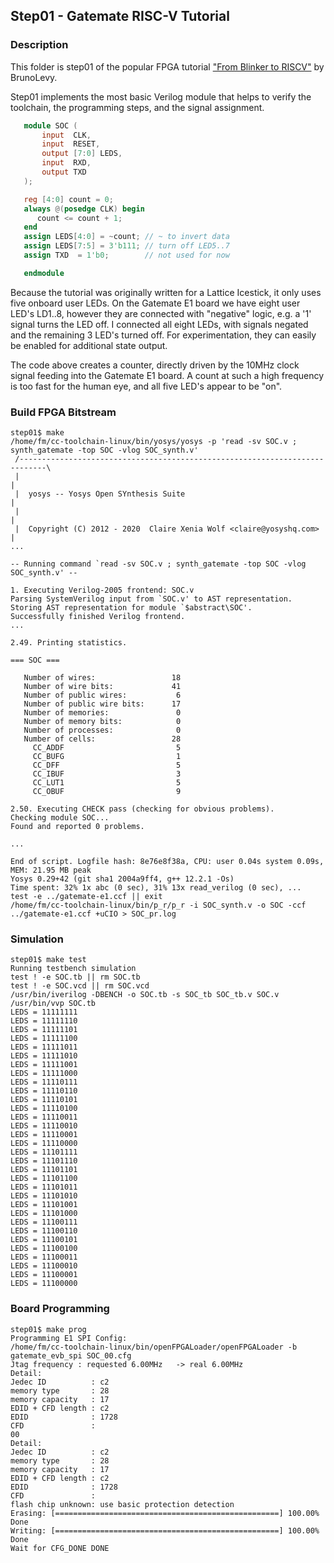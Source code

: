 ## Step01 - Gatemate RISC-V Tutorial

### Description

This folder is step01 of the popular FPGA tutorial ["From Blinker to RISCV"](https://github.com/BrunoLevy/learn-fpga/tree/master/FemtoRV/TUTORIALS/FROM_BLINKER_TO_RISCV) by BrunoLevy.

Step01 implements the most basic Verilog module that helps to verify the toolchain, the programming steps, and the signal assignment.

```verilog
   module SOC (
       input  CLK,        
       input  RESET,      
       output [7:0] LEDS, 
       input  RXD,        
       output TXD         
   );

   reg [4:0] count = 0;
   always @(posedge CLK) begin
      count <= count + 1;
   end
   assign LEDS[4:0] = ~count; // ~ to invert data
   assign LEDS[7:5] = 3'b111; // turn off LED5..7
   assign TXD  = 1'b0;        // not used for now

   endmodule

```
Because the tutorial was originally written for a Lattice Icestick, it only uses five onboard user LEDs. On the Gatemate E1 board we have eight user LED's LD1..8, however they are connected with "negative" logic, e.g. a '1' signal turns the LED off. I connected all eight LEDs, with signals negated and the remaining 3 LED's turned off. For experimentation, they can easily be enabled for additional state output.

The code above creates a counter, directly driven by the 10MHz clock signal feeding into the Gatemate E1 board. A count at such a high frequency is too fast for the human eye, and all five LED's appear to be "on".

### Build FPGA Bitstream
```
step01$ make
/home/fm/cc-toolchain-linux/bin/yosys/yosys -p 'read -sv SOC.v ; synth_gatemate -top SOC -vlog SOC_synth.v'
 /----------------------------------------------------------------------------\
 |                                                                            |
 |  yosys -- Yosys Open SYnthesis Suite                                       |
 |                                                                            |
 |  Copyright (C) 2012 - 2020  Claire Xenia Wolf <claire@yosyshq.com>         |
...

-- Running command `read -sv SOC.v ; synth_gatemate -top SOC -vlog SOC_synth.v' --

1. Executing Verilog-2005 frontend: SOC.v
Parsing SystemVerilog input from `SOC.v' to AST representation.
Storing AST representation for module `$abstract\SOC'.
Successfully finished Verilog frontend.
...

2.49. Printing statistics.

=== SOC ===

   Number of wires:                 18
   Number of wire bits:             41
   Number of public wires:           6
   Number of public wire bits:      17
   Number of memories:               0
   Number of memory bits:            0
   Number of processes:              0
   Number of cells:                 28
     CC_ADDF                         5
     CC_BUFG                         1
     CC_DFF                          5
     CC_IBUF                         3
     CC_LUT1                         5
     CC_OBUF                         9

2.50. Executing CHECK pass (checking for obvious problems).
Checking module SOC...
Found and reported 0 problems.

...

End of script. Logfile hash: 8e76e8f38a, CPU: user 0.04s system 0.09s, MEM: 21.95 MB peak
Yosys 0.29+42 (git sha1 2004a9ff4, g++ 12.2.1 -Os)
Time spent: 32% 1x abc (0 sec), 31% 13x read_verilog (0 sec), ...
test -e ../gatemate-e1.ccf || exit
/home/fm/cc-toolchain-linux/bin/p_r/p_r -i SOC_synth.v -o SOC -ccf ../gatemate-e1.ccf +uCIO > SOC_pr.log
```
### Simulation
```
step01$ make test
Running testbench simulation
test ! -e SOC.tb || rm SOC.tb
test ! -e SOC.vcd || rm SOC.vcd
/usr/bin/iverilog -DBENCH -o SOC.tb -s SOC_tb SOC_tb.v SOC.v 
/usr/bin/vvp SOC.tb
LEDS = 11111111
LEDS = 11111110
LEDS = 11111101
LEDS = 11111100
LEDS = 11111011
LEDS = 11111010
LEDS = 11111001
LEDS = 11111000
LEDS = 11110111
LEDS = 11110110
LEDS = 11110101
LEDS = 11110100
LEDS = 11110011
LEDS = 11110010
LEDS = 11110001
LEDS = 11110000
LEDS = 11101111
LEDS = 11101110
LEDS = 11101101
LEDS = 11101100
LEDS = 11101011
LEDS = 11101010
LEDS = 11101001
LEDS = 11101000
LEDS = 11100111
LEDS = 11100110
LEDS = 11100101
LEDS = 11100100
LEDS = 11100011
LEDS = 11100010
LEDS = 11100001
LEDS = 11100000

```

### Board Programming
```
step01$ make prog
Programming E1 SPI Config:
/home/fm/cc-toolchain-linux/bin/openFPGALoader/openFPGALoader -b gatemate_evb_spi SOC_00.cfg
Jtag frequency : requested 6.00MHz   -> real 6.00MHz  
Detail: 
Jedec ID          : c2
memory type       : 28
memory capacity   : 17
EDID + CFD length : c2
EDID              : 1728
CFD               : 
00
Detail: 
Jedec ID          : c2
memory type       : 28
memory capacity   : 17
EDID + CFD length : c2
EDID              : 1728
CFD               : 
flash chip unknown: use basic protection detection
Erasing: [==================================================] 100.00%
Done
Writing: [==================================================] 100.00%
Done
Wait for CFG_DONE DONE

```